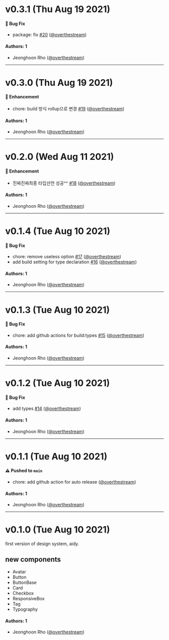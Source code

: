 # v0.3.1 (Thu Aug 19 2021)

#### 🐛 Bug Fix

- package: fix [#20](https://github.com/overthestream/aidy/pull/20) ([@overthestream](https://github.com/overthestream))

#### Authors: 1

- Jeonghoon Rho ([@overthestream](https://github.com/overthestream))

---

# v0.3.0 (Thu Aug 19 2021)

#### 🚀 Enhancement

- chore: build 방식 rollup으로 변경 [#19](https://github.com/overthestream/aidy/pull/19) ([@overthestream](https://github.com/overthestream))

#### Authors: 1

- Jeonghoon Rho ([@overthestream](https://github.com/overthestream))

---

# v0.2.0 (Wed Aug 11 2021)

#### 🚀 Enhancement

- 진짜진짜최종 타입선언 성공^^ [#18](https://github.com/overthestream/aidy/pull/18) ([@overthestream](https://github.com/overthestream))

#### Authors: 1

- Jeonghoon Rho ([@overthestream](https://github.com/overthestream))

---

# v0.1.4 (Tue Aug 10 2021)

#### 🐛 Bug Fix

- chore: remove useless option [#17](https://github.com/overthestream/aidy/pull/17) ([@overthestream](https://github.com/overthestream))
- add build setting for type declaration [#16](https://github.com/overthestream/aidy/pull/16) ([@overthestream](https://github.com/overthestream))

#### Authors: 1

- Jeonghoon Rho ([@overthestream](https://github.com/overthestream))

---

# v0.1.3 (Tue Aug 10 2021)

#### 🐛 Bug Fix

- chore: add github actions for build:types [#15](https://github.com/overthestream/aidy/pull/15) ([@overthestream](https://github.com/overthestream))

#### Authors: 1

- Jeonghoon Rho ([@overthestream](https://github.com/overthestream))

---

# v0.1.2 (Tue Aug 10 2021)

#### 🐛 Bug Fix

- add types [#14](https://github.com/overthestream/aidy/pull/14) ([@overthestream](https://github.com/overthestream))

#### Authors: 1

- Jeonghoon Rho ([@overthestream](https://github.com/overthestream))

---

# v0.1.1 (Tue Aug 10 2021)

#### ⚠️ Pushed to `main`

- chore: add github action for auto release ([@overthestream](https://github.com/overthestream))

#### Authors: 1

- Jeonghoon Rho ([@overthestream](https://github.com/overthestream))

---

# v0.1.0 (Tue Aug 10 2021)

first version of design system, aidy.

## new components

- Avatar
- Button
- ButtonBase
- Card
- Checkbox
- ResponsiveBox
- Tag
- Typography

#### Authors: 1

- Jeonghoon Rho ([@overthestream](https://github.com/overthestream))
